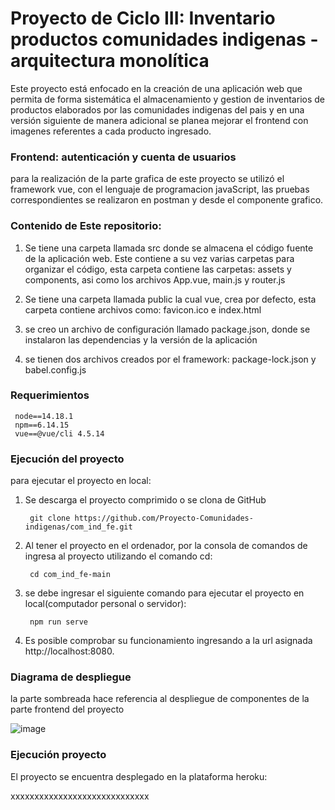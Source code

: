 # Proyecto de Ciclo III: Inventario productos comunidades indigenas - arquitectura monolítica
Este proyecto está enfocado en la creación de una aplicación web que permita de forma sistemática el almacenamiento y gestion de inventarios de productos elaborados por las comunidades indigenas del pais y en una versión siguiente de manera adicional se planea mejorar el frontend con imagenes referentes a cada producto ingresado.

### Frontend: autenticación y cuenta de usuarios
para la realización de la parte grafica de este proyecto se utilizó el framework vue, con el lenguaje de programacion javaScript, las pruebas correspondientes se realizaron en postman y desde el componente grafico.

### Contenido de Este repositorio: 

 1. Se tiene una carpeta llamada src donde se almacena el código fuente de la aplicación web. Este contiene a su vez varias carpetas para organizar el código, esta carpeta contiene las carpetas: assets y components, asi como los archivos App.vue, main.js y router.js 

 2. Se tiene una carpeta llamada public la cual vue, crea por defecto, esta carpeta contiene archivos como: favicon.ico e index.html

 3. se creo un archivo de configuración llamado package.json, donde se instalaron las dependencias y la versión de la aplicación

 4. se tienen dos archivos creados por el framework: package-lock.json y babel.config.js

 ### Requerimientos 
```
 node==14.18.1
 npm==6.14.15
 vue==@vue/cli 4.5.14
```

### Ejecución del proyecto

para ejecutar el proyecto en local:

1. Se descarga el proyecto comprimido o se clona de GitHub
   ```
    git clone https://github.com/Proyecto-Comunidades-indigenas/com_ind_fe.git
   ```
2. Al tener el proyecto en el ordenador, por la consola de comandos de ingresa al proyecto utilizando el comando cd:
   ```
    cd com_ind_fe-main
   ```
3. se debe ingresar el siguiente comando para ejecutar el proyecto en local(computador personal o servidor):
   ```
    npm run serve
   ```
 4. Es posible comprobar su funcionamiento ingresando a la url asignada http://localhost:8080.
 
### Diagrama de despliegue 

la parte sombreada hace referencia al despliegue de componentes de la parte frontend del proyecto

![image](https://user-images.githubusercontent.com/84297258/176060247-d3b9ce49-85be-4814-8e97-4520a3c6ac01.png)

### Ejecución proyecto

El proyecto se encuentra desplegado en la plataforma heroku:

xxxxxxxxxxxxxxxxxxxxxxxxxxxxx
